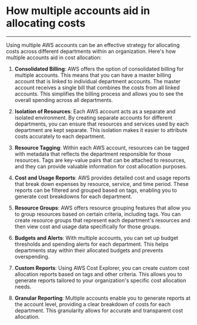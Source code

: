 # How multiple accounts aid in allocating costs
--------------
Using multiple AWS accounts can be an effective strategy for allocating costs across different departments within an organization. Here's how multiple accounts aid in cost allocation:


1. **Consolidated Billing**: AWS offers the option of consolidated billing for multiple accounts. This means that you can have a master billing account that is linked to individual department accounts. The master account receives a single bill that combines the costs from all linked accounts. This simplifies the billing process and allows you to see the overall spending across all departments.

2. **Isolation of Resources**: Each AWS account acts as a separate and isolated environment. By creating separate accounts for different departments, you can ensure that resources and services used by each department are kept separate. This isolation makes it easier to attribute costs accurately to each department.
    
3. **Resource Tagging**: Within each AWS account, resources can be tagged with metadata that reflects the department responsible for those resources. Tags are key-value pairs that can be attached to resources, and they can provide valuable information for cost allocation purposes.

4. **Cost and Usage Reports**: AWS provides detailed cost and usage reports that break down expenses by resource, service, and time period. These reports can be filtered and grouped based on tags, enabling you to generate cost breakdowns for each department.
    
5. **Resource Groups**: AWS offers resource grouping features that allow you to group resources based on certain criteria, including tags. You can create resource groups that represent each department's resources and then view cost and usage data specifically for those groups.
    
6. **Budgets and Alerts**: With multiple accounts, you can set up budget thresholds and spending alerts for each department. This helps departments stay within their allocated budgets and prevents overspending.
    
7. **Custom Reports**: Using AWS Cost Explorer, you can create custom cost allocation reports based on tags and other criteria. This allows you to generate reports tailored to your organization's specific cost allocation needs.
    
8. **Granular Reporting**: Multiple accounts enable you to generate reports at the account level, providing a clear breakdown of costs for each department. This granularity allows for accurate and transparent cost allocation.